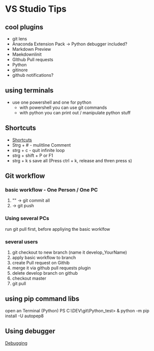 # VS Studio Tips

## cool plugins

- git lens
- Anaconda Extension Pack -> Python debugger included?
- Markdown Preview
- Maekdownlinit
- GIthub Pull requests
- Python
- gitinore
- github notifications?

## using terminals

- use one powershell and one for python
  - with powershell you can use git commands
  - with python you can print out / manipulate python stuff

## Shortcuts

- [Shortcuts](https://www.microsoft.com/germany/techwiese/know-how/visual-studio-code-keyboard-shortcuts)
- Strg + # - mulitline Comment
- strg + c - quit infinite loop
- strg + shift +  P or F1
- strg + k  s save all (Press ctrl + k, release and thren press s)

## Git workflow

### basic workflow - One Person / One PC

1. "" -> git commit all
2. -> git push

### Using several PCs

run git pull first, before appliying the basic worklfow

### several users

1. git checkout to new branch (name it develop_YourName)
2. apply basic workflow to branch
3. create Pull request on Githib
4. merge it via github pull requests plugin
5. delete develop branch on github
6. checkout master
7. git pull

## using pip command libs

open an Terminal (Python)
PS C:\DEV\git\Python_test> & python -m pip install -U autopep8

## Using debugger

[Debugging](https://code.visualstudio.com/Docs/editor/debugging)
